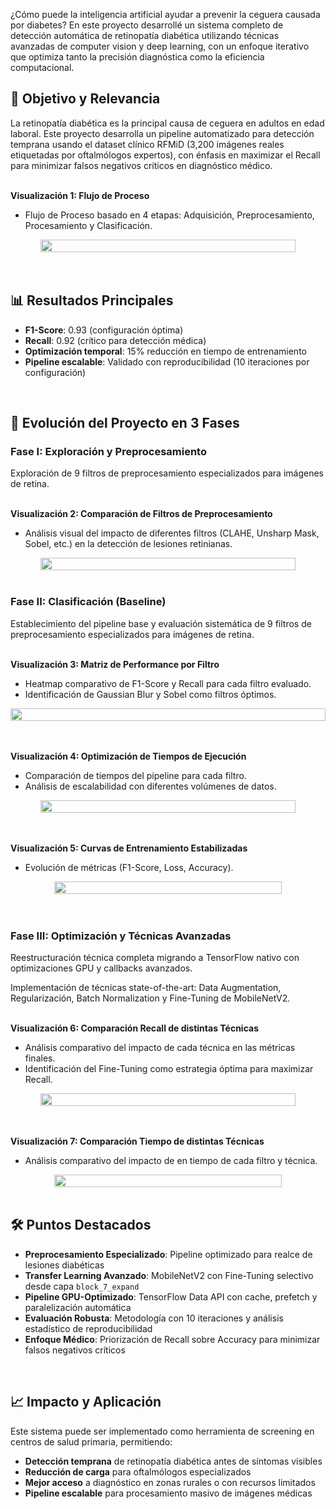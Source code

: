 ¿Cómo puede la inteligencia artificial ayudar a prevenir la ceguera causada por diabetes? En este proyecto desarrollé un sistema completo de detección automática de retinopatía diabética utilizando técnicas avanzadas de computer vision y deep learning, con un enfoque iterativo que optimiza tanto la precisión diagnóstica como la eficiencia computacional.

## 🎯 Objetivo y Relevancia

La retinopatía diabética es la principal causa de ceguera en adultos en edad laboral. Este proyecto desarrolla un pipeline automatizado para detección temprana usando el dataset clínico RFMiD (3,200 imágenes reales etiquetadas por oftalmólogos expertos), con énfasis en maximizar el Recall para minimizar falsos negativos críticos en diagnóstico médico.
<br><br>

**Visualización 1: Flujo de Proceso**
- Flujo de Proceso basado en 4 etapas: Adquisición, Preprocesamiento, Procesamiento y Clasificación.

<div style="display: flex; justify-content: center; text-align: center;">
    <img width="90%" height="auto" src=${AssetsImage.RetinopathyFlujo}>
</div>
<br><br>

## 📊 Resultados Principales

- **F1-Score**: 0.93 (configuración óptima)
- **Recall**: 0.92 (crítico para detección médica)
- **Optimización temporal**: 15% reducción en tiempo de entrenamiento
- **Pipeline escalable**: Validado con reproducibilidad (10 iteraciones por configuración)
<br>

## 🔬 Evolución del Proyecto en 3 Fases

### **Fase I: Exploración y Preprocesamiento**
Exploración de 9 filtros de preprocesamiento especializados para imágenes de retina.
<br><br>

**Visualización 2: Comparación de Filtros de Preprocesamiento**
- Análisis visual del impacto de diferentes filtros (CLAHE, Unsharp Mask, Sobel, etc.) en la detección de lesiones retinianas.

<div style="display: flex; justify-content: center; text-align: center;">
    <img width="90%" height="auto" src=${AssetsImage.RetinopathyFiltersComparison}>
</div>
<br>

### **Fase II: Clasificación (Baseline)**
Establecimiento del pipeline base y evaluación sistemática de 9 filtros de preprocesamiento especializados para imágenes de retina.
<br><br>

**Visualización 3: Matriz de Performance por Filtro**
- Heatmap comparativo de F1-Score y Recall para cada filtro evaluado.
- Identificación de Gaussian Blur y Sobel como filtros óptimos.

<div style="display: flex; justify-content: center; text-align: center;">
    <img width="100%" height="auto" src=${AssetsImage.RetinopathyPerformanceMatrix}>
</div>
<br><br>

**Visualización 4: Optimización de Tiempos de Ejecución**
- Comparación de tiempos del pipeline para cada filtro.
- Análisis de escalabilidad con diferentes volúmenes de datos.

<div style="display: flex; justify-content: center; text-align: center;">
    <img width="90%" height="auto" src=${AssetsImage.RetinopathyTimeOptimization}>
</div>
<br><br>

**Visualización 5: Curvas de Entrenamiento Estabilizadas**
- Evolución de métricas (F1-Score, Loss, Accuracy).

<div style="display: flex; justify-content: center; text-align: center;">
    <img width="85%" height="auto" src=${AssetsImage.RetinopathyTrainingCurves}>
</div>
<br><br>

### **Fase III: Optimización y Técnicas Avanzadas**
Reestructuración técnica completa migrando a TensorFlow nativo con optimizaciones GPU y callbacks avanzados.

Implementación de técnicas state-of-the-art: Data Augmentation, Regularización, Batch Normalization y Fine-Tuning de MobileNetV2.
<br><br>

**Visualización 6: Comparación Recall de distintas Técnicas**
- Análisis comparativo del impacto de cada técnica en las métricas finales.
- Identificación del Fine-Tuning como estrategia óptima para maximizar Recall.

<div style="display: flex; justify-content: center; text-align: center;">
    <img width="90%" height="auto" src=${AssetsImage.RetinopathyAdvancedTechniques}>
</div>
<br><br>

**Visualización 7: Comparación Tiempo de distintas Técnicas**
- Análisis comparativo del impacto de en tiempo de cada filtro y técnica.

<div style="display: flex; justify-content: center; text-align: center;">
    <img width="85%" height="auto" src=${AssetsImage.RetinopathyEvolutionTimeline}>
</div>
<br>

## 🛠️ Puntos Destacados

- **Preprocesamiento Especializado**: Pipeline optimizado para realce de lesiones diabéticas
- **Transfer Learning Avanzado**: MobileNetV2 con Fine-Tuning selectivo desde capa `block_7_expand`
- **Pipeline GPU-Optimizado**: TensorFlow Data API con cache, prefetch y paralelización automática
- **Evaluación Robusta**: Metodología con 10 iteraciones y análisis estadístico de reproducibilidad
- **Enfoque Médico**: Priorización de Recall sobre Accuracy para minimizar falsos negativos críticos
<br>

## 📈 Impacto y Aplicación

Este sistema puede ser implementado como herramienta de screening en centros de salud primaria, permitiendo:
- **Detección temprana** de retinopatía diabética antes de síntomas visibles
- **Reducción de carga** para oftalmólogos especializados  
- **Mejor acceso** a diagnóstico en zonas rurales o con recursos limitados
- **Pipeline escalable** para procesamiento masivo de imágenes médicas
